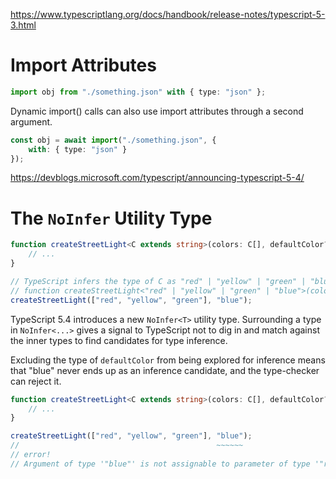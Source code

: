 https://www.typescriptlang.org/docs/handbook/release-notes/typescript-5-3.html

# Import Attributes

```ts
import obj from "./something.json" with { type: "json" };
```

Dynamic import() calls can also use import attributes through a second argument.

```ts
const obj = await import("./something.json", {
    with: { type: "json" }
});
```

https://devblogs.microsoft.com/typescript/announcing-typescript-5-4/

# The `NoInfer` Utility Type

```ts
function createStreetLight<C extends string>(colors: C[], defaultColor?: C) {
    // ...
}

// TypeScript infers the type of C as "red" | "yellow" | "green" | "blue".
// function createStreetLight<"red" | "yellow" | "green" | "blue">(colors: ("red" | "yellow" | "green" | "blue")[], defaultColor?: "red" | "yellow" | "green" | "blue" | undefined): void
createStreetLight(["red", "yellow", "green"], "blue");
```

TypeScript 5.4 introduces a new `NoInfer<T>` utility type. Surrounding a type in `NoInfer<...>` gives a signal to TypeScript not to dig in and match against the inner types to find candidates for type inference.

Excluding the type of `defaultColor` from being explored for inference means that "blue" never ends up as an inference candidate, and the type-checker can reject it.

```ts
function createStreetLight<C extends string>(colors: C[], defaultColor?: NoInfer<C>) {
    // ...
}

createStreetLight(["red", "yellow", "green"], "blue");
//                                            ~~~~~~
// error!
// Argument of type '"blue"' is not assignable to parameter of type '"red" | "yellow" | "green" | undefined'.
```